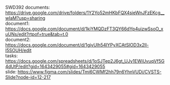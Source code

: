 SWD392 documents: https://drive.google.com/drive/folders/1Y2Yo52mHKbFQX4sieWnJFzEKcg__wIaM?usp=sharing <br/>
document1: https://docs.google.com/document/d/1kiYMQDzFT3QY66dYp4uizwSsoO_xuUNs/edit?rtpof=true&tab=t.0 <br/>
document2: https://docs.google.com/document/d/1gjyUlh54IYPyXCAtSIOD3x2ll-I5SOUH/edit <br/>
tasks: https://docs.google.com/spreadsheets/d/1oSJTep2J6gt_UJy1EWiUvuqVf5G4dUtP/edit?gid=1643429055#gid=1643429055 <br/>
slide: https://www.figma.com/slides/Tmi6CWMf2hh79n6YhnVUDi/CVSTS-Slide?node-id=12-217
